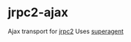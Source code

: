 # jrpc2-ajax

Ajax transport for [jrpc2](https://github.com/Santinell/jrpc2)
Uses [superagent](https://github.com/visionmedia/superagent)
